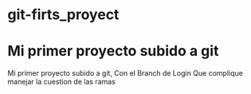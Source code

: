 # git-firts_proyect

Mi primer proyecto subido a git
=======
Mi primer proyecto subido a git, Con el Branch de Login
Que complique manejar la cuestion de las ramas
